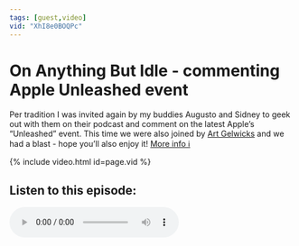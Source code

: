 ```yaml
---
tags: [guest,video]
vid: "XhI8e0BOQPc"
---
```


# On Anything But Idle - commenting Apple Unleashed event

Per tradition I was invited again by my buddies Augusto and Sidney to geek out with them on their podcast and comment on the latest Apple’s “Unleashed” event. This time we were also joined by [Art Gelwicks](https://theideapump.com) and we had a blast - hope you’ll also enjoy it!
 [More info ℹ️](https://anythingbutidle.com/088-commentary-on-apple-unleashed/)

{% include video.html id=page.vid %}

<!--More-->

## Listen to this episode:

<audio controls>
<source src="https://media.blubrry.com/anythingbutidle/b/content.blubrry.com/anythingbutidle/088_Commentary_on_Apple_Unleashed.mp3" type="audio/mpeg">
</audio>


[n]: https://michael.gratis/nozbe
[np]: https://michael.gratis/nozbepersonal